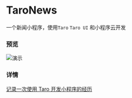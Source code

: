 # TaroNews

一个新闻小程序，使用`Taro` `Taro UI` 和小程序云开发

### 预览

![演示](https://cdn.mpfast.cn/TaroNews/preview.gif)

### 详情

[记录一次使用 Taro 开发小程序的经历](https://mp.weixin.qq.com/s/MRq6p_kXfWXCU7LalESzVg)
